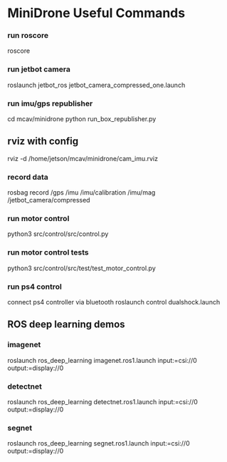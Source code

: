 # MiniDrone Useful Commands

### run roscore
roscore

### run jetbot camera
roslaunch jetbot_ros jetbot_camera_compressed_one.launch

### run imu/gps republisher
cd mcav/minidrone
python run_box_republisher.py

## rviz with config
rviz -d /home/jetson/mcav/minidrone/cam_imu.rviz

### record data
rosbag record /gps /imu /imu/calibration /imu/mag /jetbot_camera/compressed 

### run motor control
python3 src/control/src/control.py

### run motor control tests
python3 src/control/src/test/test_motor_control.py

### run ps4 control
connect ps4 controller via bluetooth
roslaunch control dualshock.launch







## ROS deep learning demos

### imagenet
roslaunch ros_deep_learning imagenet.ros1.launch input:=csi://0 output:=display://0

### detectnet
roslaunch ros_deep_learning detectnet.ros1.launch input:=csi://0 output:=display://0


### segnet
roslaunch ros_deep_learning segnet.ros1.launch input:=csi://0 output:=display://0




